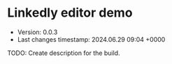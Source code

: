 <!--
@since 2024.02.10, 21:29
@changed 2024.02.10, 21:29
-->

# Linkedly editor demo

- Version: 0.0.3
- Last changes timestamp: 2024.06.29 09:04 +0000

TODO: Create description for the build.
